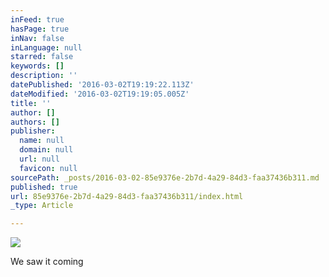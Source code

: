 ```yaml
---
inFeed: true
hasPage: true
inNav: false
inLanguage: null
starred: false
keywords: []
description: ''
datePublished: '2016-03-02T19:19:22.113Z'
dateModified: '2016-03-02T19:19:05.005Z'
title: ''
author: []
authors: []
publisher:
  name: null
  domain: null
  url: null
  favicon: null
sourcePath: _posts/2016-03-02-85e9376e-2b7d-4a29-84d3-faa37436b311.md
published: true
url: 85e9376e-2b7d-4a29-84d3-faa37436b311/index.html
_type: Article

---
```

![](https://the-grid-user-content.s3-us-west-2.amazonaws.com/1bb8437d-62cc-4a46-9c27-76062f206476.jpg)

We saw it coming